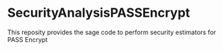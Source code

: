 # SecurityAnalysisPASSEncrypt
This reposity provides the sage code to perform security estimators for PASS Encrypt
